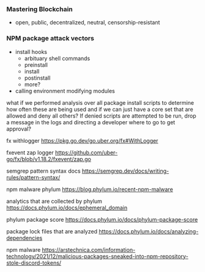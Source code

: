 
### Mastering Blockchain
- open, public, decentralized, neutral, censorship-resistant


### NPM package attack vectors
- install hooks
	- arbituary shell commands
	- preinstall
	- install
	- postinstall
	- more?
- calling environment modifying modules

what if we performed analysis over all package install scripts to determine how often these are being used and if we can just have a core set that are allowed and deny all others? If denied scripts are attempted to be run, drop a message in the logs and directing a developer where to go to get approval?

fx withlogger https://pkg.go.dev/go.uber.org/fx#WithLogger

fxevent zap logger https://github.com/uber-go/fx/blob/v1.18.2/fxevent/zap.go

semgrep pattern syntax docs https://semgrep.dev/docs/writing-rules/pattern-syntax/

npm malware phylum https://blog.phylum.io/recent-npm-malware

analytics that are collected by phylum https://docs.phylum.io/docs/ephemeral_domain

phylum package score https://docs.phylum.io/docs/phylum-package-score

package lock files that are analyzed https://docs.phylum.io/docs/analyzing-dependencies

npm malware https://arstechnica.com/information-technology/2021/12/malicious-packages-sneaked-into-npm-repository-stole-discord-tokens/